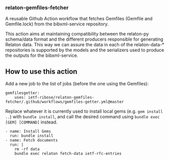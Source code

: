 ### relaton-gemfiles-fetcher

A reusable Github Action workflow that fetches Gemfiles (Gemfile and Gemfile.lock) from the bibxml-service repository. 

This action aims at maintaining compatibility between the relaton-py schema/data format and the different producers responsible for generating Relaton data. This way we can assure the data in each of the relaton-data-* repositories is supported by the models and the serializers used to produce the outputs for the bibxml-service.

## How to use this action

Add a new job to the list of jobs (before the one using the Gemfiles):

```
gemfilesgetter: 
    uses: ietf-ribose/relaton-gemfiles-fetcher/.github/workflows/gemfiles-getter.yml@master
```

Replace whatever it is currently used to install local gems (e.g. `gem install ..`) with `bundle install`, and call the desired command using `bundle exec [GEM] [COMMAND]` instead. 

```
- name: Install Gems
  run: bundle install
- name: Fetch documents
  run: |
    rm -rf data
    bundle exec relaton fetch-data ietf-rfc-entries
```

